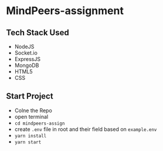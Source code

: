 # MindPeers-assignment

## Tech Stack Used
- NodeJS
- Socket.io
- ExpressJS
- MongoDB
- HTML5
- CSS


## Start Project
  
  - Colne the Repo
  - open terminal 
  - `cd mindpeers-assign`
  - create `.env` file in root and their field based on `example.env`
  - `yarn install`
  - `yarn start`
 
    
